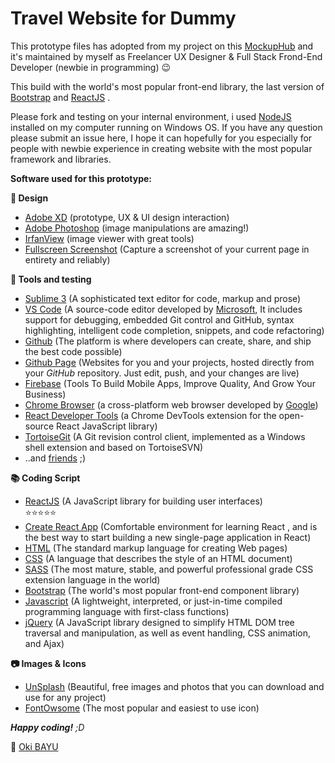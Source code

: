 # Travel Website for Dummy

This prototype files has adopted from my project on this [MockupHub](https://github.com/mockuphub)  and it's maintained by myself as Freelancer UX Designer & Full Stack Frond-End Developer (newbie in programming) :wink:

This build with the world's most popular front-end library, the last version of [Bootstrap](https://getbootstrap.com/)  and [ReactJS](https://reactjs.org/) .

Please fork and testing on your internal environment, i used [NodeJS](https://nodejs.org/) installed on my computer running on Windows OS. If you have any question please submit an issue here, I hope it can hopefully for you especially for people with newbie experience in creating website with the most popular framework and libraries.

**Software used for this prototype:**

**:art: Design**
 - [Adobe XD](https://www.adobe.com/au/products/xd.html) (prototype, UX & UI design interaction)
 - [Adobe Photoshop](https://www.adobe.com/products/photoshopfamily.html)  (image manipulations are amazing!)  
 - [IrfanView](https://www.irfanview.com/)   (image viewer with great tools)
 - [Fullscreen Screenshot](https://gofullpage.com/) (Capture a
   screenshot of your current page in entirety and reliably)

**:wrench: Tools and testing**
 - [Sublime 3](https://www.sublimetext.com/) (A sophisticated text editor for code, markup and prose)
 - [VS Code](https://code.visualstudio.com/) (A source-code editor developed by [Microsoft](https://www.microsoft.com), It includes support for debugging, embedded Git control and GitHub, syntax highlighting, intelligent code completion, snippets, and code refactoring)
 - [Github](https://github.com/) (The platform is where developers can create, share, and ship the best code possible)
 - [Github Page](https://pages.github.com/) (Websites for you and your projects, hosted directly from your _GitHub_ repository. Just edit, push, and your changes are live)
 - [Firebase](https://firebase.google.com/) (Tools To Build Mobile Apps, Improve Quality, And Grow Your Business) 
 - [Chrome Browser](https://www.google.com/chrome/) (a cross-platform web browser developed by [Google](https://www.google.com))
 - [React Developer Tools](https://chrome.google.com/webstore/detail/react-developer-tools/fmkadmapgofadopljbjfkapdkoienihi?hl=en) (a Chrome DevTools extension for the open-source React JavaScript library)
 - [TortoiseGit](https://tortoisegit.org/) (A Git revision control client, implemented as a Windows shell extension and based on TortoiseSVN)
 - ..and [friends](https://curlie.org/) ;)
 
 **:books: Coding Script**
 - [ReactJS](https://reactjs.org/) (A JavaScript library for building user interfaces)  
:star::star::star::star::star:
 - [Create React App](https://create-react-app.dev/) (Comfortable environment for learning React , and is the best way to start building a new single-page  application in React)
 - [HTML](https://www.w3schools.com/html/) (The standard markup language for creating Web pages)
 - [CSS](https://developer.mozilla.org/en-US/docs/Learn/CSS) (A language that describes the style of an HTML document)
 - [SASS](https://sass-lang.com/) (The most mature, stable, and powerful professional grade CSS extension language in the world)
 - [Bootstrap](https://getbootstrap.com/) (The world's most popular front-end component library)
 - [Javascript](https://developer.mozilla.org/en-US/docs/Web/JavaScript/) (A lightweight, interpreted, or just-in-time compiled programming language with first-class functions)
 - [jQuery](https://jquery.com/) (A JavaScript library designed to simplify HTML DOM tree traversal and manipulation, as well as event handling, CSS animation, and Ajax)

**:camera: Images & Icons**
- [UnSplash](https://unsplash.com/) (Beautiful, free images and photos that you can download and use for any project)
- [FontOwsome](https://fontowsome.com) (The most popular and easiest to use icon)

***Happy coding!** ;D*
  
:construction_worker: [Oki BAYU](mailto:%20oki.bayu@gmail.com)
